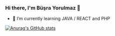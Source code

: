 ### Hi there, I'm Büşra Yorulmaz 👋

- 🌱 I’m currently learning JAVA / REACT  and PHP

[![Anurag's GitHub stats](https://github-readme-stats.vercel.app/api?username=Busra-Yorulmaz)](https://github.com/Busra-Yorulmaz/github-readme-stats)



